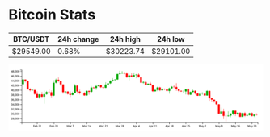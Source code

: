 # Bitcoin Stats

BTC/USDT|24h change|24h high|24h low|
|---|---|---|---|
|$29549.00|0.68%|$30223.74|$29101.00|

<img src="./chart.svg">

